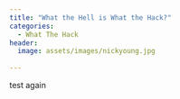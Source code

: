 ```yaml
---
title: "What the Hell is What the Hack?"
categories:
  - What The Hack
header:
  image: assets/images/nickyoung.jpg
  
---
```


test again
